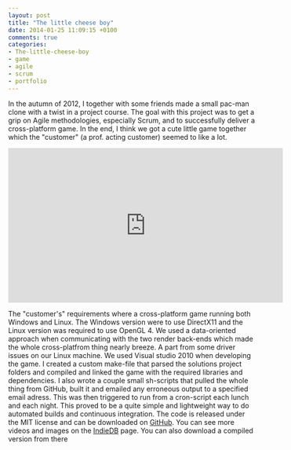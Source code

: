 ```yaml
---
layout: post
title: "The little cheese boy"
date: 2014-01-25 11:09:15 +0100
comments: true
categories: 
- The-little-cheese-boy
- game
- agile
- scrum
- portfolio
---
```


In the autumn of 2012, I together with some friends made a small pac-man clone with a twist in a project course. The goal with this project was to get a grip on Agile methodologies, especially Scrum, and to successfully deliver a cross-platform game. In the end, I think we got a cute little game together which the "customer" (a prof. acting customer) seemed to like a lot.

<!-- more -->

<iframe width="560" height="315" src="http://www.indiedb.com/media/iframe/725823" frameborder="0" scrolling="no" allowfullscreen></iframe>

The "customer's" requirements where a cross-platform game running both Windows and Linux. The Windows version were to use DirectX11 and the Linux version was required to use OpenGL 4. We used a data-oriented approach when communicating with the two render back-ends which made the whole cross-platfrom thing nearly breeze. A part from some driver issues on our Linux machine. We used Visual studio 2010 when developing the game. I created a custom make-file that parsed the solutions project folders and compiled and linked the game with the required libraries and dependencies. I also wrote a couple small sh-scripts that pulled the whole thing from GitHub, built it and emailed any erroneous output to a specified email adress. This was then triggered to run from a cron-script each lunch and each night. This proved to be a quite simple and lightweight way to do automated builds and continuous integration. The code is released under the MIT license and can be downloaded on [GitHub](https://github.com/MattiasLiljeson/denLilleOstPojken). You can see more videos and images on the [IndieDB](http://www.indiedb.com/games/the-little-cheese-boy) page. You can also download a compiled version from there